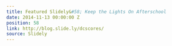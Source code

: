 ```yaml
---
title: Featured Slidely&#58; Keep the Lights On Afterschool
date: 2014-11-13 00:00:00 Z
position: 58
link: http://blog.slide.ly/dcscores/
source: Slidely
---
```


